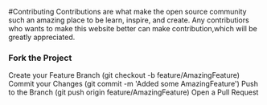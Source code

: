 #Contributing
Contributions are what make the open source community such an amazing place to be learn, inspire, and create. Any contributiors who wants to make this website better can make contribution,which will be greatly appreciated.

### Fork the Project
Create your Feature Branch (git checkout -b feature/AmazingFeature)
Commit your Changes (git commit -m 'Added some AmazingFeature')
Push to the Branch (git push origin feature/AmazingFeature)
Open a Pull Request
